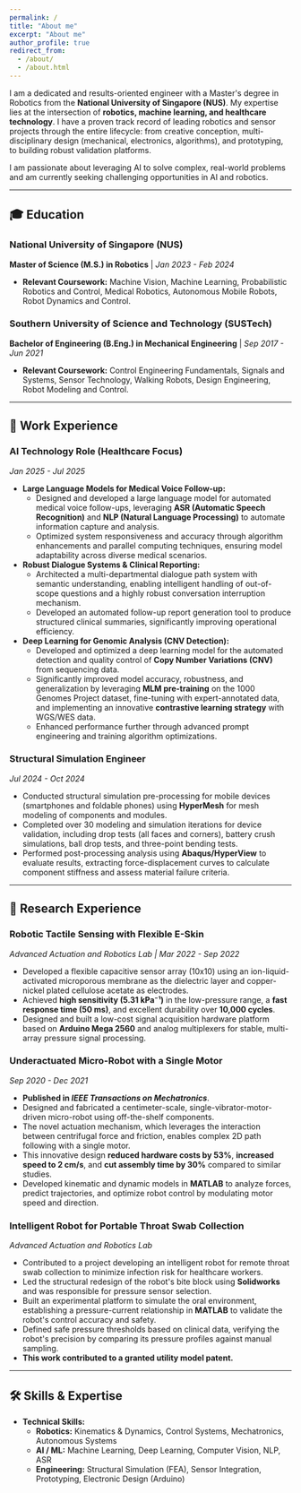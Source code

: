 ```yaml
---
permalink: /
title: "About me"
excerpt: "About me"
author_profile: true
redirect_from: 
  - /about/
  - /about.html
---
```


I am a dedicated and results-oriented engineer with a Master's degree in Robotics from the **National University of Singapore (NUS)**. My expertise lies at the intersection of **robotics, machine learning, and healthcare technology**. I have a proven track record of leading robotics and sensor projects through the entire lifecycle: from creative conception, multi-disciplinary design (mechanical, electronics, algorithms), and prototyping, to building robust validation platforms.

I am passionate about leveraging AI to solve complex, real-world problems and am currently seeking challenging opportunities in AI and robotics.

---

## 🎓 Education

### **National University of Singapore (NUS)**
**Master of Science (M.S.) in Robotics** | *Jan 2023 - Feb 2024*
- **Relevant Coursework:** Machine Vision, Machine Learning, Probabilistic Robotics and Control, Medical Robotics, Autonomous Mobile Robots, Robot Dynamics and Control.

### **Southern University of Science and Technology (SUSTech)**
**Bachelor of Engineering (B.Eng.) in Mechanical Engineering** | *Sep 2017 - Jun 2021*
- **Relevant Coursework:** Control Engineering Fundamentals, Signals and Systems, Sensor Technology, Walking Robots, Design Engineering, Robot Modeling and Control.

---

## 💼 Work Experience

### **AI Technology Role (Healthcare Focus)**
*Jan 2025 - Jul 2025*
- **Large Language Models for Medical Voice Follow-up:**
  - Designed and developed a large language model for automated medical voice follow-ups, leveraging **ASR (Automatic Speech Recognition)** and **NLP (Natural Language Processing)** to automate information capture and analysis.
  - Optimized system responsiveness and accuracy through algorithm enhancements and parallel computing techniques, ensuring model adaptability across diverse medical scenarios.
- **Robust Dialogue Systems & Clinical Reporting:**
  - Architected a multi-departmental dialogue path system with semantic understanding, enabling intelligent handling of out-of-scope questions and a highly robust conversation interruption mechanism.
  - Developed an automated follow-up report generation tool to produce structured clinical summaries, significantly improving operational efficiency.
- **Deep Learning for Genomic Analysis (CNV Detection):**
  - Developed and optimized a deep learning model for the automated detection and quality control of **Copy Number Variations (CNV)** from sequencing data.
  - Significantly improved model accuracy, robustness, and generalization by leveraging **MLM pre-training** on the 1000 Genomes Project dataset, fine-tuning with expert-annotated data, and implementing an innovative **contrastive learning strategy** with WGS/WES data.
  - Enhanced performance further through advanced prompt engineering and training algorithm optimizations.

### **Structural Simulation Engineer**
*Jul 2024 - Oct 2024*
- Conducted structural simulation pre-processing for mobile devices (smartphones and foldable phones) using **HyperMesh** for mesh modeling of components and modules.
- Completed over 30 modeling and simulation iterations for device validation, including drop tests (all faces and corners), battery crush simulations, ball drop tests, and three-point bending tests.
- Performed post-processing analysis using **Abaqus/HyperView** to evaluate results, extracting force-displacement curves to calculate component stiffness and assess material failure criteria.

---

## 🔬 Research Experience

### **Robotic Tactile Sensing with Flexible E-Skin**
*Advanced Actuation and Robotics Lab | Mar 2022 - Sep 2022*
- Developed a flexible capacitive sensor array (10x10) using an ion-liquid-activated microporous membrane as the dielectric layer and copper-nickel plated cellulose acetate as electrodes.
- Achieved **high sensitivity (5.31 kPa⁻¹)** in the low-pressure range, a **fast response time (50 ms)**, and excellent durability over **10,000 cycles**.
- Designed and built a low-cost signal acquisition hardware platform based on **Arduino Mega 2560** and analog multiplexers for stable, multi-array pressure signal processing.

### **Underactuated Micro-Robot with a Single Motor**
*Sep 2020 - Dec 2021*
- **Published in *IEEE Transactions on Mechatronics***.
- Designed and fabricated a centimeter-scale, single-vibrator-motor-driven micro-robot using off-the-shelf components.
- The novel actuation mechanism, which leverages the interaction between centrifugal force and friction, enables complex 2D path following with a single motor.
- This innovative design **reduced hardware costs by 53%**, **increased speed to 2 cm/s**, and **cut assembly time by 30%** compared to similar studies.
- Developed kinematic and dynamic models in **MATLAB** to analyze forces, predict trajectories, and optimize robot control by modulating motor speed and direction.

### **Intelligent Robot for Portable Throat Swab Collection**
*Advanced Actuation and Robotics Lab*
- Contributed to a project developing an intelligent robot for remote throat swab collection to minimize infection risk for healthcare workers.
- Led the structural redesign of the robot's bite block using **Solidworks** and was responsible for pressure sensor selection.
- Built an experimental platform to simulate the oral environment, establishing a pressure-current relationship in **MATLAB** to validate the robot's control accuracy and safety.
- Defined safe pressure thresholds based on clinical data, verifying the robot's precision by comparing its pressure profiles against manual sampling.
- **This work contributed to a granted utility model patent.**

---

## 🛠️ Skills & Expertise

- **Technical Skills:**
  - **Robotics:** Kinematics & Dynamics, Control Systems, Mechatronics, Autonomous Systems
  - **AI / ML:** Machine Learning, Deep Learning, Computer Vision, NLP, ASR
  - **Engineering:** Structural Simulation (FEA), Sensor Integration, Prototyping, Electronic Design (Arduino)
